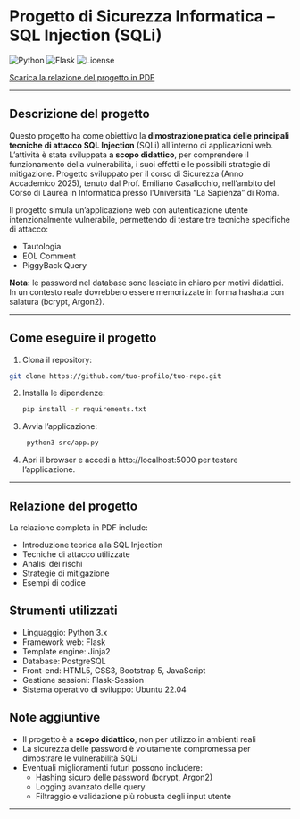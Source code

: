# Progetto di Sicurezza Informatica – SQL Injection (SQLi)  

![Python](https://img.shields.io/badge/Python-3.10-blue) ![Flask](https://img.shields.io/badge/Flask-2.2-orange) ![License](https://img.shields.io/badge/License-MIT-green)  

[Scarica la relazione del progetto in PDF](docs/relazione.pdf)

---

## Descrizione del progetto
Questo progetto ha come obiettivo la **dimostrazione pratica delle principali tecniche di attacco SQL Injection** (SQLi) all’interno di applicazioni web.  
L’attività è stata sviluppata **a scopo didattico**, per comprendere il funzionamento della vulnerabilità, i suoi effetti e le possibili strategie di mitigazione.
Progetto sviluppato per il corso di Sicurezza (Anno Accademico 2025), tenuto dal Prof. Emiliano Casalicchio, nell’ambito del Corso di Laurea in Informatica presso l’Università “La Sapienza” di Roma.

Il progetto simula un’applicazione web con autenticazione utente intenzionalmente vulnerabile, permettendo di testare tre tecniche specifiche di attacco:
- Tautologia
- EOL Comment
- PiggyBack Query

**Nota:** le password nel database sono lasciate in chiaro per motivi didattici. In un contesto reale dovrebbero essere memorizzate in forma hashata con salatura (bcrypt, Argon2).

---

## Come eseguire il progetto

1. Clona il repository:
```bash
git clone https://github.com/tuo-profilo/tuo-repo.git
```
2. Installa le dipendenze:
    ```bash
    pip install -r requirements.txt
    ```
   
3. Avvia l’applicazione:
   ```bash
    python3 src/app.py
   ```

4. Apri il browser e accedi a http://localhost:5000 per testare l’applicazione.

---

## Relazione del progetto
La relazione completa in PDF include:
- Introduzione teorica alla SQL Injection
- Tecniche di attacco utilizzate
- Analisi dei rischi
- Strategie di mitigazione
- Esempi di codice

## Strumenti utilizzati
- Linguaggio: Python 3.x
- Framework web: Flask
- Template engine: Jinja2
- Database: PostgreSQL
- Front-end: HTML5, CSS3, Bootstrap 5, JavaScript
- Gestione sessioni: Flask-Session
- Sistema operativo di sviluppo: Ubuntu 22.04

## Note aggiuntive
- Il progetto è a **scopo didattico**, non per utilizzo in ambienti reali
- La sicurezza delle password è volutamente compromessa per dimostrare le vulnerabilità SQLi
- Eventuali miglioramenti futuri possono includere:
  - Hashing sicuro delle password (bcrypt, Argon2)
  - Logging avanzato delle query
  - Filtraggio e validazione più robusta degli input utente
    
---
